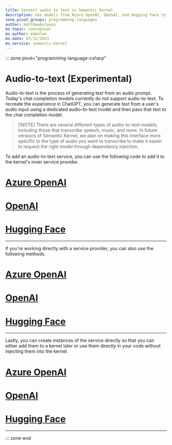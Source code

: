 ```yaml
---
title: Convert audio to text in Semantic Kernel
description: Use models from Azure OpenAI, OpenAI, and Hugging Face to convert audio to text in Semantic Kernel.
zone_pivot_groups: programming-languages
author: matthewbolanos
ms.topic: conceptual
ms.author: mabolan
ms.date: 07/12/2023
ms.service: semantic-kernel
---
```


::: zone pivot="programming-language-csharp"

# Audio-to-text (Experimental)

Audio-to-text is the process of generating text from an audio prompt. Today's chat completion models currently do not support audio-to-text. To recreate the experience in ChatGPT, you can generate text from a user's audio input using a dedicated audio-to-text model and then pass that text to the chat completion model.

> [!NOTE] There are several different types of audio-to-text models, including those that transcribe speech, music, and more. In future versions of Semantic Kernel, we plan on making this interface more specific to the type of audio you want to transcribe to make it easier to request the right model through dependency injection.

To add an audio-to-text service, you can use the following code to add it to the kernel's inner service provider.

# [Azure OpenAI](#tab/AzureOpenAI)

# [OpenAI](#tab/OpenAI)

# [Hugging Face](#tab/HuggingFace)

---

If you're working directly with a service provider, you can also use the following methods.

# [Azure OpenAI](#tab/AzureOpenAI)

# [OpenAI](#tab/OpenAI)

# [Hugging Face](#tab/HuggingFace)

---

Lastly, you can create instances of the service directly so that you can either add them to a kernel later or use them directly in your code without injecting them into the kernel.

# [Azure OpenAI](#tab/AzureOpenAI)

# [OpenAI](#tab/OpenAI)

# [Hugging Face](#tab/HuggingFace)

---

::: zone-end
